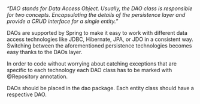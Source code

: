 <h1></h1>
<p><i>
“DAO stands for Data Access Object. Usually, the DAO class is responsible for two concepts. 
Encapsulating the details of the persistence layer and provide a CRUD interface for a single entity.”
</p></i>

<p>
DAOs are supported by Spring to make it easy to work with different data access technologies like JDBC, Hibernate,
JPA, or JDO in a consistent way. Switching between the aforementioned persistence technologies becomes easy thanks to the DAOs layer.</p>
<p>In order to code without worrying about catching exceptions that are specific to each technology each DAO class has to be marked with @Repository annotation.</p>
<p>DAOs should be placed in the dao package.
Each entity class should have a respective DAO. 
</p>

